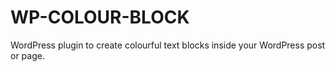 # WP-COLOUR-BLOCK
WordPress plugin to create colourful text blocks inside your WordPress post or page.

